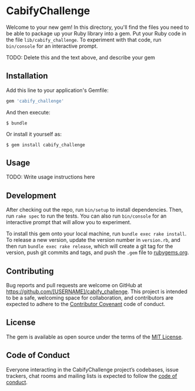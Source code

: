 # CabifyChallenge

Welcome to your new gem! In this directory, you'll find the files you need to be able to package up your Ruby library into a gem. Put your Ruby code in the file `lib/cabify_challenge`. To experiment with that code, run `bin/console` for an interactive prompt.

TODO: Delete this and the text above, and describe your gem

## Installation

Add this line to your application's Gemfile:

```ruby
gem 'cabify_challenge'
```

And then execute:

    $ bundle

Or install it yourself as:

    $ gem install cabify_challenge

## Usage

TODO: Write usage instructions here

## Development

After checking out the repo, run `bin/setup` to install dependencies. Then, run `rake spec` to run the tests. You can also run `bin/console` for an interactive prompt that will allow you to experiment.

To install this gem onto your local machine, run `bundle exec rake install`. To release a new version, update the version number in `version.rb`, and then run `bundle exec rake release`, which will create a git tag for the version, push git commits and tags, and push the `.gem` file to [rubygems.org](https://rubygems.org).

## Contributing

Bug reports and pull requests are welcome on GitHub at https://github.com/[USERNAME]/cabify_challenge. This project is intended to be a safe, welcoming space for collaboration, and contributors are expected to adhere to the [Contributor Covenant](http://contributor-covenant.org) code of conduct.

## License

The gem is available as open source under the terms of the [MIT License](https://opensource.org/licenses/MIT).

## Code of Conduct

Everyone interacting in the CabifyChallenge project’s codebases, issue trackers, chat rooms and mailing lists is expected to follow the [code of conduct](https://github.com/[USERNAME]/cabify_challenge/blob/master/CODE_OF_CONDUCT.md).
